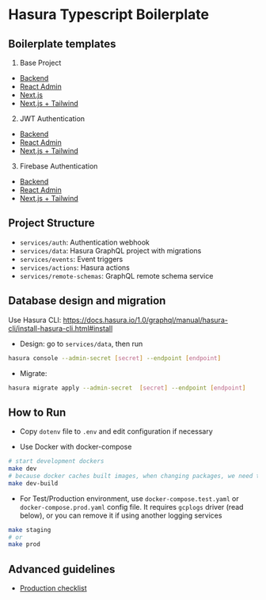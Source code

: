 # Hasura Typescript Boilerplate

## Boilerplate templates

1. Base Project
- [Backend](https://github.com/hgiasac/hasura-typescript-boilerplate)
- [React Admin](https://github.com/hgiasac/ra-hasura-typescript-boilerplate)
- [Next.js](https://github.com/hgiasac/hasura-next-ts-boilerplate)
- [Next.js + Tailwind](https://github.com/hgiasac/hasura-next-ts-boilerplate/tree/tailwind)

2. JWT Authentication
- [Backend](https://github.com/hgiasac/hasura-typescript-boilerplate/tree/auth-jwt)
- [React Admin](https://github.com/hgiasac/ra-hasura-typescript-boilerplate/tree/auth-jwt)
- [Next.js + Tailwind](https://github.com/hgiasac/hasura-next-ts-boilerplate/tree/tailwind)

3. Firebase Authentication
- [Backend](https://github.com/hgiasac/hasura-typescript-boilerplate/tree/auth-firebase)
- [React Admin](https://github.com/hgiasac/ra-hasura-typescript-boilerplate/tree/auth-firebase)
- [Next.js + Tailwind](https://github.com/hgiasac/hasura-next-ts-boilerplate/tree/tailwind-firebase)


## Project Structure

- `services/auth`: Authentication webhook
- `services/data`: Hasura GraphQL project with migrations 
- `services/events`: Event triggers 
- `services/actions`: Hasura actions 
- `services/remote-schemas`: GraphQL remote schema service

## Database design and migration

Use Hasura CLI: https://docs.hasura.io/1.0/graphql/manual/hasura-cli/install-hasura-cli.html#install

- Design: go to `services/data`, then run 

```bash
hasura console --admin-secret [secret] --endpoint [endpoint]
```

- Migrate: 

```bash
hasura migrate apply --admin-secret  [secret] --endpoint [endpoint]
```

## How to Run

- Copy `dotenv` file to `.env` and edit configuration if necessary

- Use Docker with docker-compose

```bash
# start development dockers
make dev
# because docker caches built images, when changing packages, we need to rebuild containers
make dev-build
```

- For Test/Production environment, use `docker-compose.test.yaml` or `docker-compose.prod.yaml` config file. It requires `gcplogs` driver (read below), or you can remove it if using another logging services

```bash
make staging
# or
make prod
```

## Advanced guidelines

- [Production checklist](docs/production-checklist)
